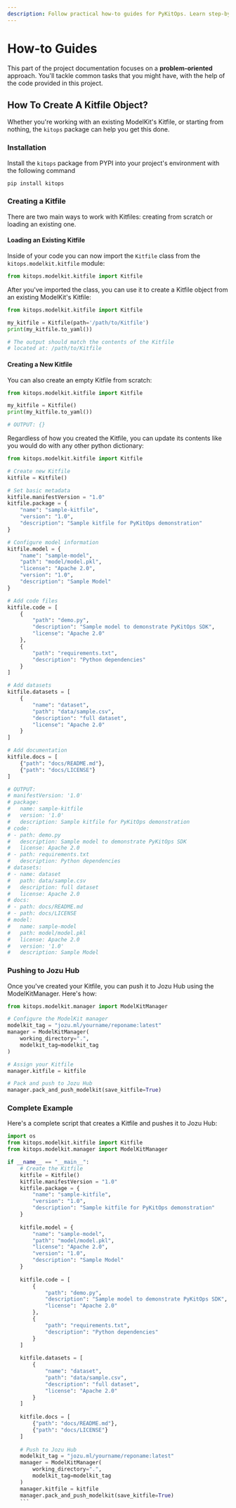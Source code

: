 ```yaml
---
description: Follow practical how-to guides for PyKitOps. Learn step-by-step methods for managing and deploying ModelKits in Python.
---
```

# How-to Guides

This part of the project documentation focuses on a **problem-oriented** approach. You'll tackle common tasks that you might have, with the help of the code provided in this project.

## How To Create A Kitfile Object?

Whether you're working with an existing ModelKit's Kitfile,
or starting from nothing, the `kitops` package can help you
get this done.

### Installation

Install the `kitops` package from PYPI into your project's environment
with the following command

```sh
pip install kitops
```

### Creating a Kitfile

There are two main ways to work with Kitfiles: creating from scratch or loading an existing one.

#### Loading an Existing Kitfile

Inside of your code you can now import the `Kitfile`
class from the `kitops.modelkit.kitfile` module:

```python
from kitops.modelkit.kitfile import Kitfile
```

After you've imported the class, you can use it
to create a Kitfile object from an existing ModelKit's Kitfile:

```python
from kitops.modelkit.kitfile import Kitfile

my_kitfile = Kitfile(path='/path/to/Kitfile')
print(my_kitfile.to_yaml())

# The output should match the contents of the Kitfile
# located at: /path/to/Kitfile
```

#### Creating a New Kitfile

You can also create an empty Kitfile from scratch:

```python
from kitops.modelkit.kitfile import Kitfile

my_kitfile = Kitfile()
print(my_kitfile.to_yaml())

# OUTPUT: {}
```

Regardless of how you created the Kitfile, you can update its contents
like you would do with any other python dictionary:

```python
from kitops.modelkit.kitfile import Kitfile

# Create new Kitfile
kitfile = Kitfile()

# Set basic metadata
kitfile.manifestVersion = "1.0"
kitfile.package = {
    "name": "sample-kitfile",
    "version": "1.0",
    "description": "Sample kitfile for PyKitOps demonstration"
}

# Configure model information
kitfile.model = {
    "name": "sample-model",
    "path": "model/model.pkl",
    "license": "Apache 2.0",
    "version": "1.0",
    "description": "Sample Model"
}

# Add code files
kitfile.code = [
    {
        "path": "demo.py",
        "description": "Sample model to demonstrate PyKitOps SDK",
        "license": "Apache 2.0"
    },
    {
        "path": "requirements.txt",
        "description": "Python dependencies"
    }
]

# Add datasets
kitfile.datasets = [
    {
        "name": "dataset",
        "path": "data/sample.csv",
        "description": "full dataset",
        "license": "Apache 2.0"
    }
]

# Add documentation
kitfile.docs = [
    {"path": "docs/README.md"},
    {"path": "docs/LICENSE"}
]

# OUTPUT:
# manifestVersion: '1.0'
# package:
#   name: sample-kitfile
#   version: '1.0'
#   description: Sample kitfile for PyKitOps demonstration
# code:
# - path: demo.py
#   description: Sample model to demonstrate PyKitOps SDK
#   license: Apache 2.0
# - path: requirements.txt
#   description: Python dependencies
# datasets:
# - name: dataset
#   path: data/sample.csv
#   description: full dataset
#   license: Apache 2.0
# docs:
# - path: docs/README.md
# - path: docs/LICENSE
# model:
#   name: sample-model
#   path: model/model.pkl
#   license: Apache 2.0
#   version: '1.0'
#   description: Sample Model
```

### Pushing to Jozu Hub

Once you've created your Kitfile, you can push it to Jozu Hub using the ModelKitManager. Here's how:

```python
from kitops.modelkit.manager import ModelKitManager

# Configure the ModelKit manager
modelkit_tag = "jozu.ml/yourname/reponame:latest"
manager = ModelKitManager(
    working_directory=".",
    modelkit_tag=modelkit_tag
)

# Assign your Kitfile
manager.kitfile = kitfile

# Pack and push to Jozu Hub
manager.pack_and_push_modelkit(save_kitfile=True)
```

### Complete Example

Here's a complete script that creates a Kitfile and pushes it to Jozu Hub:

```python
import os
from kitops.modelkit.kitfile import Kitfile
from kitops.modelkit.manager import ModelKitManager

if __name__ == "__main__":
    # Create the Kitfile
    kitfile = Kitfile()
    kitfile.manifestVersion = "1.0"
    kitfile.package = {
        "name": "sample-kitfile",
        "version": "1.0",
        "description": "Sample kitfile for PyKitOps demonstration"
    }
    
    kitfile.model = {
        "name": "sample-model",
        "path": "model/model.pkl",
        "license": "Apache 2.0",
        "version": "1.0",
        "description": "Sample Model"
    }
    
    kitfile.code = [
        {
            "path": "demo.py",
            "description": "Sample model to demonstrate PyKitOps SDK",
            "license": "Apache 2.0"
        },
        {
            "path": "requirements.txt",
            "description": "Python dependencies"
        }
    ]
    
    kitfile.datasets = [
        {
            "name": "dataset",
            "path": "data/sample.csv",
            "description": "full dataset",
            "license": "Apache 2.0"
        }
    ]
    
    kitfile.docs = [
        {"path": "docs/README.md"},
        {"path": "docs/LICENSE"}
    ]
    
    # Push to Jozu Hub
    modelkit_tag = "jozu.ml/yourname/reponame:latest"
    manager = ModelKitManager(
        working_directory=".",
        modelkit_tag=modelkit_tag
    )
    manager.kitfile = kitfile
    manager.pack_and_push_modelkit(save_kitfile=True)
    ```